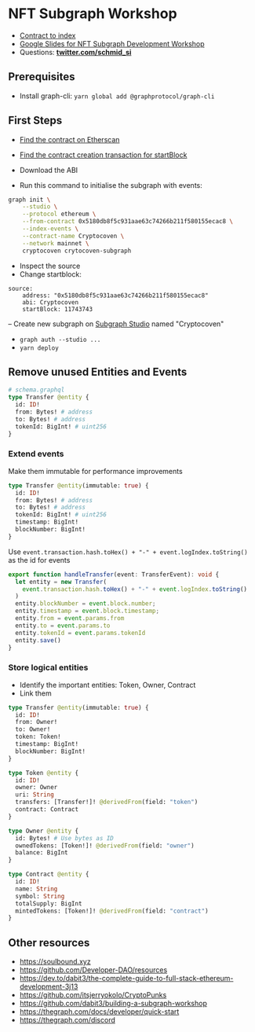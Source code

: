 # NFT Subgraph Workshop


- [Contract to index](https://etherscan.io/address/0x5180db8f5c931aae63c74266b211f580155ecac8#readContract)
- [Google Slides for NFT Subgraph Development Workshop](https://docs.google.com/presentation/d/174VIStFqNiUTB5kV571ylJNXZLEPqSx8m7J0aydomTE/edit?usp=sharing)
- Questions: **[twitter.com/schmid_si](https://twitter.com/schmid_si)**

## Prerequisites

- Install graph-cli: `yarn global add @graphprotocol/graph-cli`

## First Steps

- [Find the contract on Etherscan](https://etherscan.io/address/0x5180db8f5c931aae63c74266b211f580155ecac8#readContract)
- [Find the contract creation transaction for startBlock](https://etherscan.io/tx/0x97b84c76fa9e178763956701ef2b05116dffd0193b10c2d181c4385e76ab7e53)
- Download the ABI


- Run this command to initialise the subgraph with events:

```bash
graph init \
    --studio \
    --protocol ethereum \
    --from-contract 0x5180db8f5c931aae63c74266b211f580155ecac8 \
    --index-events \
    --contract-name Cryptocoven \
    --network mainnet \
    cryptocoven crytocoven-subgraph
```

- Inspect the source
- Change startblock:
```
source:
    address: "0x5180db8f5c931aae63c74266b211f580155ecac8"
    abi: Cryptocoven
    startBlock: 11743743
```
– Create new subgraph on [Subgraph Studio](https://thegraph.com/studio/) named "Cryptocoven"
- `graph auth --studio ...`
- `yarn deploy`

## Remove unused Entities and Events

```graphql
# schema.graphql
type Transfer @entity {
  id: ID!
  from: Bytes! # address
  to: Bytes! # address
  tokenId: BigInt! # uint256
}
```

### Extend events

Make them immutable for performance improvements

```graphql
type Transfer @entity(immutable: true) {
  id: ID!
  from: Bytes! # address
  to: Bytes! # address
  tokenId: BigInt! # uint256
  timestamp: BigInt!
  blockNumber: BigInt!
}
```

Use `event.transaction.hash.toHex() + "-" + event.logIndex.toString()` as the id for events
```typescript
export function handleTransfer(event: TransferEvent): void {
  let entity = new Transfer(
    event.transaction.hash.toHex() + "-" + event.logIndex.toString()
  )
  entity.blockNumber = event.block.number;
  entity.timestamp = event.block.timestamp;
  entity.from = event.params.from
  entity.to = event.params.to
  entity.tokenId = event.params.tokenId
  entity.save()
}
```

### Store logical entities

- Identify the important entities: Token, Owner, Contract
- Link them

```graphql
type Transfer @entity(immutable: true) {
  id: ID!
  from: Owner!
  to: Owner!
  token: Token!
  timestamp: BigInt!
  blockNumber: BigInt!
}

type Token @entity {
  id: ID!
  owner: Owner
  uri: String
  transfers: [Transfer!]! @derivedFrom(field: "token")
  contract: Contract
}

type Owner @entity {
  id: Bytes! # Use bytes as ID
  ownedTokens: [Token!]! @derivedFrom(field: "owner")
  balance: BigInt
}

type Contract @entity {
  id: ID!
  name: String
  symbol: String
  totalSupply: BigInt
  mintedTokens: [Token!]! @derivedFrom(field: "contract")
}
```




## Other resources

- https://soulbound.xyz
- https://github.com/Developer-DAO/resources
- https://dev.to/dabit3/the-complete-guide-to-full-stack-ethereum-development-3j13
- https://github.com/itsjerryokolo/CryptoPunks
- https://github.com/dabit3/building-a-subgraph-workshop
- https://thegraph.com/docs/developer/quick-start
- https://thegraph.com/discord
